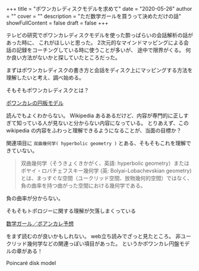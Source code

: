 +++
title = "ポワンカレディスクモデルを求めて"
date = "2020-05-26"
author = ""
cover = ""
description = "ただ数学ガールを買うって決めただけの話"
showFullContent = false
draft = false
+++

テレビの研究でポワンカレディスクモデルを使った酔っぱらいの会話解析の話があった時に、
これがほしいと思った。
2次元的なマインドマッピングによる会話の記録をコーチングしている時に使うことが多いが、
途中で限界がくる。
何か良い方法がないかと探していたところだった。

まずはポワンカレディスクの書き方と会話をディスク上にマッピングする方法を理解したいと考え、調べ始める。

そもそもポワンカレディスクとは？

[ポワンカレの円板モデル](https://ja.wikipedia.org/wiki/%E3%83%9D%E3%83%AF%E3%83%B3%E3%82%AB%E3%83%AC%E3%81%AE%E5%86%86%E6%9D%BF%E3%83%A2%E3%83%87%E3%83%AB)

読んでもよくわからない。
Wikipedia あるあるだけど、内容が専門的に正しすぎて知っている人が見ないと分からない内容になっている。
とりあえず、このwikipedia の内容をふわっと理解できるようになることが、当面の目標か？

関連項目に `双曲幾何学( hyperbolic geometry )` とある、そもそもこれを理解できていない。

> 双曲幾何学（そうきょくきかがく、英語: hyperbolic geometry）またはボヤイ・ロバチェフスキー幾何学 (英: Bolyai-Lobachevskian geometry) とは、まっすぐな空間（ユークリッド空間、放物幾何的空間）ではなく、負の曲率を持つ曲がった空間における幾何学である。

負の曲率が分からない。

そもそもトポロジーに関する理解が欠落しまくっている

[数学ガール／ポアンカレ予想](http://www.hyuki.com/girl/poincare.html)

をまず読むのが良いかもしれない。
web立ち読みでざっと見たところ。
非ユークリッド幾何学などの関連っぽい項目があった。
というかポワンカレ円盤モデルの章がある！




Poincaré disk model
